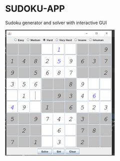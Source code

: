 # SUDOKU-APP
Sudoku generator and solver with interactive GUI


<p align="left">
  <img src="test/screenshot.png?raw=true "Title"" height="400" width="350" title="screenshot" alt="screenshot ">
</p>
